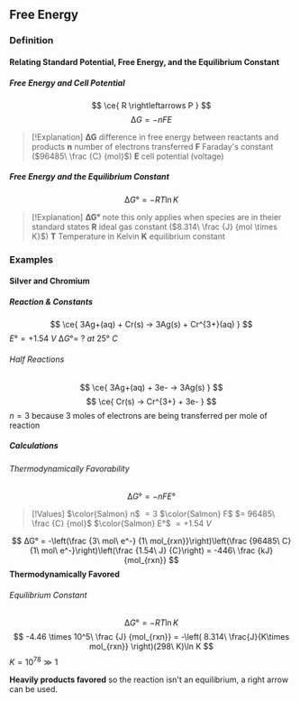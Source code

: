 ## Free Energy
### Definition
#### Relating Standard Potential, Free Energy, and the Equilibrium Constant
##### Free Energy and Cell Potential
$$
\ce{ R \rightleftarrows P }
$$
$$
∆G = -nFE
$$
>[!Explanation]
>**∆G** difference in free energy between reactants and products
>**n** number of electrons transferred 
>**F** Faraday's constant ($96485\ \frac {C} {mol}$)
>**E** cell potential (voltage)

##### Free Energy and the Equilibrium Constant
$$
∆G° = -RT\ln K
$$
>[!Explanation]
>**∆G°** note this only applies when species are in theier standard states
>**R** ideal gas constant ($8.314\ \frac {J} {mol \times K}$)
>**T** Temperature in Kelvin
>**K** equilibrium constant

### Examples
#### Silver and Chromium
##### Reaction & Constants
$$
\ce{ 3Ag+(aq) + Cr(s) -> 3Ag(s) + Cr^{3+}(aq) }
$$
$E° = +1.54\ V$
$∆G° =\ ?\ at\ 25°\ C$

###### Half Reactions
$$
\ce{ 3Ag+(aq) + 3e- -> 3Ag(s) }
$$
$$
\ce{ Cr(s) -> Cr^{3+} + 3e- }
$$
$n = 3$ because 3 moles of electrons are being transferred per mole of reaction

##### Calculations
###### Thermodynamically Favorability
$$
∆G° = -nFE°
$$
>[!Values]
>$\color{Salmon} n$ $= 3$
>$\color{Salmon} F$ $= 96485\ \frac {C} {mol}$
>$\color{Salmon} E°$ $= +1.54\ V$

$$
∆G° = -\left(\frac {3\ mol\ e^-} {1\ mol_{rxn}}\right)\left(\frac {96485\ C} {1\ mol\ e^-}\right)\left(\frac {1.54\ J} {C}\right) = -446\ \frac {kJ} {mol_{rxn}}
$$
**Thermodynamically Favored**

###### Equilibrium Constant
$$
∆G° = -RT\ln K
$$
$$
-4.46 \times 10^5\ \frac {J} {mol_{rxn}} = -\left( 8.314\ \frac{J}{K\times mol_{rxn}} \right)(298\ K)\ln K
$$
$K = 10^{78} \gg 1$

**Heavily products favored** so the reaction isn't an equilibrium, a right arrow can be used.
